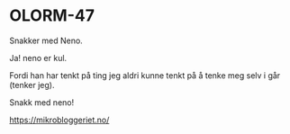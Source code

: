 # OLORM-47

<!-- 1. Hva gjør du akkurat nå? -->
Snakker med Neno.

<!-- 2. Finner du kvalitet i det? -->
Ja! neno er kul.

<!-- 3. Hvorfor / hvorfor ikke? -->
Fordi han har tenkt på ting jeg aldri kunne tenkt på å tenke meg selv i går (tenker jeg).

<!-- 4. Call to action---hva ønsker du kommentarer på fra de som leser? -->
Snakk med neno!

https://mikrobloggeriet.no/
